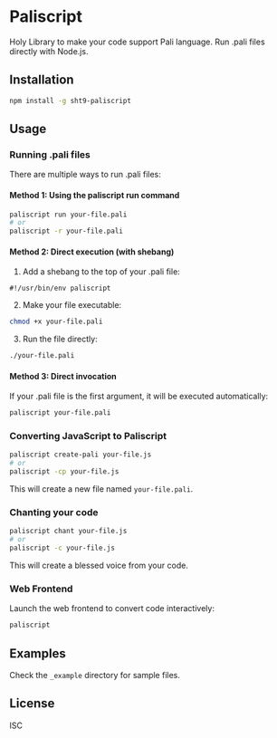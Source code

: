 # Paliscript

Holy Library to make your code support Pali language. Run .pali files directly with Node.js.

## Installation

```bash
npm install -g sht9-paliscript
```

## Usage

### Running .pali files

There are multiple ways to run .pali files:

#### Method 1: Using the paliscript run command

```bash
paliscript run your-file.pali
# or
paliscript -r your-file.pali
```

#### Method 2: Direct execution (with shebang)

1. Add a shebang to the top of your .pali file:

```
#!/usr/bin/env paliscript
```

2. Make your file executable:

```bash
chmod +x your-file.pali
```

3. Run the file directly:

```bash
./your-file.pali
```

#### Method 3: Direct invocation

If your .pali file is the first argument, it will be executed automatically:

```bash
paliscript your-file.pali
```

### Converting JavaScript to Paliscript

```bash
paliscript create-pali your-file.js
# or
paliscript -cp your-file.js
```

This will create a new file named `your-file.pali`.

### Chanting your code

```bash
paliscript chant your-file.js
# or
paliscript -c your-file.js
```

This will create a blessed voice from your code.

### Web Frontend

Launch the web frontend to convert code interactively:

```bash
paliscript
```

## Examples

Check the `_example` directory for sample files.

## License

ISC 